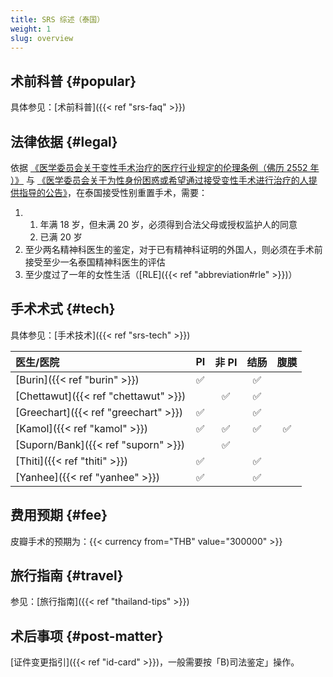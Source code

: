 ```yaml
---
title: SRS 综述（泰国）
weight: 1
slug: overview
---
```


## 术前科普 {#popular}

具体参见：[术前科普]({{< ref "srs-faq" >}})

## 法律依据 {#legal}

依据 [《医学委员会关于变性手术治疗的医疗行业规定的伦理条例（佛历 2552 年 ）》](https://www.tmc.or.th/download/jul09-02.pdf) 与 [《医学委员会关于为性身份困惑或希望通过接受变性手术进行治疗的人提供指导的公告》](http://www.thailawforum.com/Guidelines-sex-change-operations.html)，在泰国接受性别重置手术，需要：

<!-- markdownlint-disable -->

1. 1. 年满 18 岁，但未满 20 岁，必须得到合法父母或授权监护人的同意
   1. 已满 20 岁
1. 至少两名精神科医生的鉴定，对于已有精神科证明的外国人，则必须在手术前接受至少一名泰国精神科医生的评估
1. 至少度过了一年的女性生活（[RLE]({{< ref "abbreviation#rle" >}})）

<!-- markdownlint-enable -->

## 手术术式 {#tech}

具体参见：[手术技术]({{< ref "srs-tech" >}})

<!-- prettier-ignore-start -->

| 医生/医院 | PI | 非 PI | 结肠 | 腹膜 |
| :--- | :---: | :---: | :---: | :---: |
[Burin]({{< ref "burin" >}})         | &#9989; |         | &#9989; |         |
[Chettawut]({{< ref "chettawut" >}}) |         | &#9989; | &#9989; |         |
[Greechart]({{< ref "greechart" >}}) | &#9989; |         | &#9989; |         |
[Kamol]({{< ref "kamol" >}})         | &#9989; | &#9989; | &#9989; | &#9989; |
[Suporn/Bank]({{< ref "suporn" >}})  |         | &#9989; |         |         |
[Thiti]({{< ref "thiti" >}})         | &#9989; |         | &#9989; |         |
[Yanhee]({{< ref "yanhee" >}})       | &#9989; |         | &#9989; |         |

<!-- prettier-ignore-end -->

## 费用预期 {#fee}

皮瓣手术的预期为：{{< currency from="THB" value="300000" >}}

## 旅行指南 {#travel}

参见：[旅行指南]({{< ref "thailand-tips" >}})

## 术后事项 {#post-matter}

[证件变更指引]({{< ref "id-card" >}})，一般需要按「B)司法鉴定」操作。
